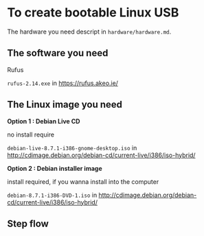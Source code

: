 # To create bootable Linux USB

The hardware you need descript in `hardware/hardware.md`.

## The software you need

Rufus

`rufus-2.14.exe`  in https://rufus.akeo.ie/

## The Linux image you need

**Option 1 : Debian Live CD**

no install require

`debian-live-8.7.1-i386-gnome-desktop.iso`  in http://cdimage.debian.org/debian-cd/current-live/i386/iso-hybrid/ 


**Option 2 : Debian installer image**

install required, if you wanna install into the computer

`debian-8.7.1-i386-DVD-1.iso` in http://cdimage.debian.org/debian-cd/current-live/i386/iso-hybrid/ 
## Step flow


